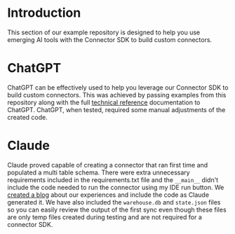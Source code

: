 # Introduction
This section of our example repository is designed to help you use emerging AI tools with the Connector SDK to build custom connectors.


# ChatGPT
ChatGPT can be effectively used to help you leverage our Connector SDK to build custom connectors. This was achieved by passing examples from this repository along with the full [technical reference](https://fivetran.com/docs/connector-sdk/technical-reference) documentation to ChatGPT. ChatGPT, when tested, required some manual adjustments of the created code.

# Claude
Claude proved capable of creating a connector that ran first time and populated a multi table schema. There were extra unnecessary requirements included in the requirements.txt file and the `__main__` didn't include the code needed to run the connector using my IDE run button. We [created a blog](www.fivetran.com/blog/building-a-fivetran-connector-in-1-hour-with-anthropics-claude-ai) about our experiences and include the code as Claude generated it. We have also included the `warehouse.db` and `state.json` files so you can easily review the output of the first sync even though these files are only temp files created during testing and are not required for a connector SDK.